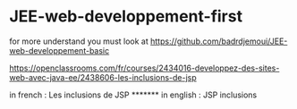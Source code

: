 # JEE-web-developpement-first

for more understand you must look at https://github.com/badrdjemoui/JEE-web-developpement-basic

https://openclassrooms.com/fr/courses/2434016-developpez-des-sites-web-avec-java-ee/2438606-les-inclusions-de-jsp

in french : Les inclusions de JSP   *******  in english  : JSP inclusions
